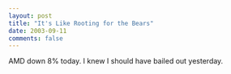 ```yaml
---
layout: post
title: "It's Like Rooting for the Bears"
date: 2003-09-11
comments: false
---
```

AMD down 8% today. I knew I should have bailed out yesterday.
